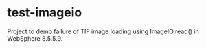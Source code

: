 # test-imageio
Project to demo failure of TIF image loading using ImageIO.read() in WebSphere 8.5.5.9.
